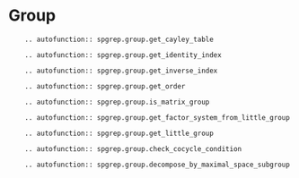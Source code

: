 # Group

```{eval-rst}
    .. autofunction:: spgrep.group.get_cayley_table
```

```{eval-rst}
    .. autofunction:: spgrep.group.get_identity_index
```

```{eval-rst}
    .. autofunction:: spgrep.group.get_inverse_index
```

```{eval-rst}
    .. autofunction:: spgrep.group.get_order
```

```{eval-rst}
    .. autofunction:: spgrep.group.is_matrix_group
```

```{eval-rst}
    .. autofunction:: spgrep.group.get_factor_system_from_little_group
```

```{eval-rst}
    .. autofunction:: spgrep.group.get_little_group
```

```{eval-rst}
    .. autofunction:: spgrep.group.check_cocycle_condition
```

```{eval-rst}
    .. autofunction:: spgrep.group.decompose_by_maximal_space_subgroup
```
